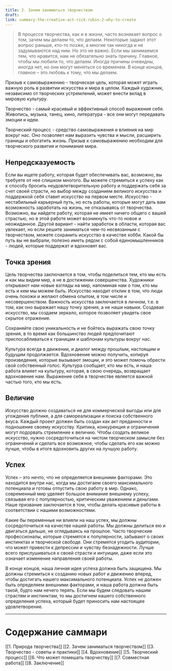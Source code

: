 ```yaml
---
title: 2. Зачем заниматься творчеством
draft: 
link: summary-the-creative-act-rick-rubin-2-why-to-create
---
```

> В процессе творчества, как и в жизни, часто возникает вопрос о том, зачем мы делаем то, что делаем. Некоторые задают этот вопрос раньше, кто-то позже, а многие так никогда и не задумываются над ним. Но это не важно. Если мы занимаемся тем, что нравится, нам не обязательно знать причину. Главное, чтобы мы любили то, что делаем. Иногда причины очевидны, иногда нет, но они могут меняться со временем. В конце концов, главное – это любовь к тому, что мы делаем.

Призыв к самовыражению - творческая цель, которая может играть важную роль в развитии искусства и мира в целом. Каждый художник, независимо от творческих устремлений, может внести вклад в мировую культуру.

Творчество - самый красивый и эффективный способ выражения себя. Живопись, музыка, танец, кино, литература - все они могут передавать эмоции и идеи.

Творческий процесс - средство самовыражения и влияния на мир вокруг нас. Оно позволяет нам выразить чувства и мысли, расширить границы и обогатить жизнь. Призыв к самовыражению необходим для творческого развития и понимания мира.

## Непредсказуемость
Если вы ищете работу, которая будет обеспечивать вас, возможно, вы требуете от нее слишком многого. Вы можете стремиться к успеху как к способу бросить неудовлетворительную работу и поддержать себя за счет своей страсти, но выбор между созданием великого искусства и поддержкой себя ставит искусство на первом месте. Искусство - нестабильный карьерный путь, но есть работы, которые могут дать вам возможность заработать на жизнь, не отказываясь от творчества. Возможно, вы найдете работу, которая не имеет ничего общего с вашей страстью, но в этой работе может возникнуть что-то новое и неожиданное. Другой вариант - найти заработок в области, которая вас увлекает, но если решите заниматься чем-то несвязанным с творчеством, можете сохранить искусство в качестве хобби. Какой бы путь вы не выбрали, полезно иметь рядом с собой единомышленников - людей, которые поддержат и вдохновят вас.

## Точка зрения
Цель творчества заключается в том, чтобы поделиться тем, кто мы есть и как мы видим мир, а не в достижении совершенства. Художники открывают нам новые взгляды на мир, напоминая нам о том, кто мы есть и кем мы можем быть. Искусство находит отклик в том, что люди очень похожи и желают обмена опытом, в том числе и несовершенством. Важность искусства заключается в личном, т.е. в том, как оно выражает нашу точку зрения, а не наши навыки. Создавая искусство, мы создаем зеркало, которое позволяет увидеть свое скрытое отражение.

Сохраняйте свою уникальность и не бойтесь выражать свою точку зрения, в то время как большинство людей предпочитают приспосабливаться к границам и шаблонам культуры вокруг нас.

Культура всегда в движении, и диалог между прошлым, настоящим и будущим продолжается. Вдохновение можно получить, копируя произведения, которые вызывают эмоции, и это может помочь обрести свой собственный голос. Культура сообщает, кто мы есть, и наша работа влияет на культуру, которая, в свою очередь, возвращает вдохновение нам. Выражение себя в творчестве является важной частью того, кто мы есть.

## Величие
Искусство должно создаваться не для коммерческой выгоды или для угождения публике, а для самореализации и поиска собственного вкуса. Каждый проект должен быть создан как акт преданности и подношение своему искусству. Критика, конкуренция и ограничения могут подорвать стремление к величию.
Чтобы создать великое искусство, нужно сосредоточиться на чистом творческом замысле без ограничений и сделать все возможное, чтобы сделать его как можно лучше, чтобы в итоге вдохновить других на лучшую работу.

## Успех
Успех – это нечто, что не определяется внешними факторами. Это находится внутри нас, когда мы достигаем своего максимального потенциала и готовы отпустить свою работу в мир. Однако, современный мир уделяет большое внимание внешнему успеху, связывая его с популярностью, критическим уважением и деньгами. Наше призвание заключается в том, чтобы делать красивые работы в соответствии с нашими возможностями.

Какие бы переменные ни влияли на наш успех, мы должны сосредоточиться на качестве нашей работы. Мы должны делиться ею и двигаться дальше, не оглядываясь на прошлое. Часто творческие профессионалы, которые стремятся к популярности, забывают о своих инстинктах и творческой свободе. Они стремятся угодить аудитории, что может привести к депрессии и чувству безнадежности. Лучше всего прислушиваться к своей страсти и интуиции, даже если это означает изменение направления своей работы.

В конце концов, наша личная идея успеха должна быть защищена. Мы должны стремиться к созданию новых работ и движению вперед, чтобы достигать нашего максимального потенциала. Успех не должен быть определяем внешними факторами, и наша работа должна быть такой, будто нам нечего терять. Если мы будем следовать нашим страстям и инстинктам, то мы достигнем нашего собственного определения успеха, который будет приносить нам настоящее удовлетворение.

---
# Содержание саммари
[[1. Природа творчества]]
[[2. Зачем заниматься творчеством]]
[[3. Творчество - советы и практики]]
[[4. Вдохновение]]
[[5. Творческий процесс]]
[[6. Что может помешать творчеству]]
[[7. Совместная работа]]
[[8. Заключение]]
